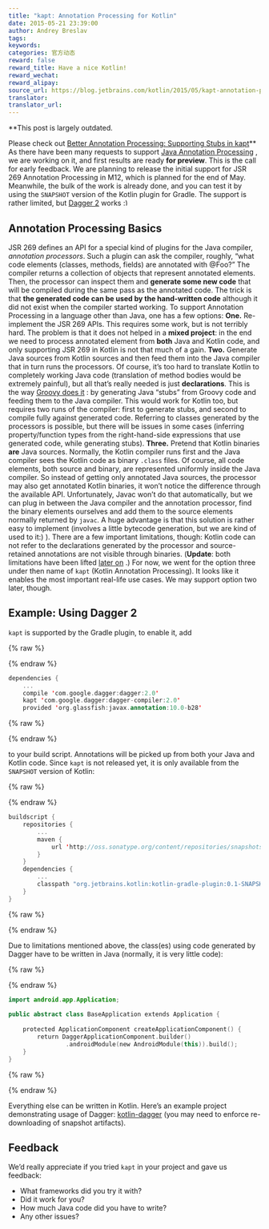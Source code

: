 ```yaml
---
title: "kapt: Annotation Processing for Kotlin"
date: 2015-05-21 23:39:00
author: Andrey Breslav
tags:
keywords:
categories: 官方动态
reward: false
reward_title: Have a nice Kotlin!
reward_wechat:
reward_alipay:
source_url: https://blog.jetbrains.com/kotlin/2015/05/kapt-annotation-processing-for-kotlin/
translator:
translator_url:
---
```


**This post is largely outdated.<br/>

Please check out <a href="http://blog.jetbrains.com/kotlin/2015/06/better-annotation-processing-supporting-stubs-in-kapt/">Better Annotation Processing: Supporting Stubs in kapt</a>**
As there have been many requests to support [Java Annotation Processing](https://www.jcp.org/en/jsr/detail?id=269) , we are working on it, and first results are ready **for preview**. This is the call for early feedback. <span id="more-2143"></span>
We are planning to release the initial support for JSR 269 Annotation Processing in M12, which is planned for the end of May. Meanwhile, the bulk of the work is already done, and you can test it by using the `SNAPSHOT` version of the Kotlin plugin for Gradle. The support is rather limited, but [Dagger 2](http://google.github.io/dagger/) works <img alt=":)" class="wp-smiley" data-recalc-dims="1" src="https://i2.wp.com/blog.jetbrains.com/kotlin/wp-includes/images/smilies/simple-smile.png?w=640&amp;ssl=1" style="height: 1em; max-height: 1em;"/>
## Annotation Processing Basics

JSR 269 defines an API for a special kind of plugins for the Java compiler, <em>annotation processors</em>. Such a plugin can ask the compiler, roughly, “what code elements (classes, methods, fields) are annotated with @Foo?” The compiler returns a collection of objects that represent annotated elements. Then, the processor can inspect them and **generate some new code** that will be compiled during the same pass as the annotated code. The trick is that **the generated code can be used by the hand-written code** although it did not exist when the compiler started working.
To support Annotation Processing in a language other than Java, one has a few options:
**One.** Re-implement the JSR 269 APIs. This requires some work, but is not terribly hard. The problem is that it does not helped in a **mixed project**: in the end we need to process annotated element from **both** Java and Kotlin code, and only supporting JSR 269 in Kotlin is not that much of a gain.
**Two.** Generate Java sources from Kotlin sources and then feed them into the Java compiler that in turn runs the processors. Of course, it’s too hard to translate Kotlin to completely working Java code (translation of method bodies would be extremely painful), but all that’s really needed is just **declarations**. This is the way [Groovy does it](https://gradle.org/docs/2.4-rc-1/release-notes#support-for-“annotation-processing”-of-groovy-code) : by generating Java “stubs” from Groovy code and feeding them to the Java compiler. This would work for Kotlin too, but requires two runs of the compiler: first to generate stubs, and second to compile fully against generated code. Referring to classes generated by the processors is possible, but there will be issues in some cases (inferring property/function types from the right-hand-side expressions that use generated code, while generating stubs).
**Three.** Pretend that Kotlin binaries **are** Java sources. Normally, the Kotlin compiler runs first and the Java compiler sees the Kotlin code as binary `.class` files. Of course, all code elements, both source and binary, are represented uniformly inside the Java compiler. So instead of getting only annotated Java sources, the processor may also get annotated Kotlin binaries, it won’t notice the difference through the available API. Unfortunately, Javac won’t do that automatically, but we can plug in between the Java compiler and the annotation processor, find the binary elements ourselves and add them to the source elements normally returned by `javac`. A huge advantage is that this solution is rather easy to implement (involves a little bytecode generation, but we are kind of used to it:) ). There are a few important limitations, though: Kotlin code can not refer to the declarations generated by the processor and source-retained annotations are not visible through binaries. (**Update**: both limitations have been lifted [later on](http://blog.jetbrains.com/kotlin/2015/06/better-annotation-processing-supporting-stubs-in-kapt/) .)
For now, we went for the option three under then name of `kapt` (Kotlin Annotation Processing). It looks like it enables the most important real-life use cases. We may support option two later, though.
## Example: Using Dagger 2

`kapt` is supported by the Gradle plugin, to enable it, add

{% raw %}
<p></p>
{% endraw %}

```kotlin
dependencies {
    ...
    compile 'com.google.dagger:dagger:2.0'
    kapt 'com.google.dagger:dagger-compiler:2.0'
    provided 'org.glassfish:javax.annotation:10.0-b28'
```

{% raw %}
<p></p>
{% endraw %}

to your build script. Annotations will be picked up from both your Java and Kotlin code.
Since `kapt` is not released yet, it is only available from the `SNAPSHOT` version of Kotlin:

{% raw %}
<p></p>
{% endraw %}

```kotlin
buildscript {
    repositories {
        ...
        maven {
            url 'http://oss.sonatype.org/content/repositories/snapshots'
        }
    }
    dependencies {
        ...
        classpath "org.jetbrains.kotlin:kotlin-gradle-plugin:0.1-SNAPSHOT"
    }
}
```

{% raw %}
<p></p>
{% endraw %}

Due to limitations mentioned above, the class(es) using code generated by Dagger have to be written in Java (normally, it is very little code):

{% raw %}
<p></p>
{% endraw %}

```kotlin
import android.app.Application;
 
public abstract class BaseApplication extends Application {
 
    protected ApplicationComponent createApplicationComponent() {
        return DaggerApplicationComponent.builder()
                .androidModule(new AndroidModule(this)).build();
    }
}
```

{% raw %}
<p></p>
{% endraw %}

Everything else can be written in Kotlin. Here’s an example project demonstrating usage of Dagger: [kotlin-dagger](https://github.com/JetBrains/kotlin-examples/tree/master/gradle/kotlin-dagger) (you may need to enforce re-downloading of snapshot artifacts).
## Feedback

We’d really appreciate if you tried `kapt` in your project and gave us feedback:

* What frameworks did you try it with?
* Did it work for you?
* How much Java code did you have to write?
* Any other issues?

